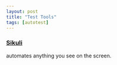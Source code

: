 ```yaml
---
layout: post
title: "Test Tools"
tags: [autotest]
---
```


### [Sikuli](http://www.sikuli.org/)
automates anything you see on the screen.

